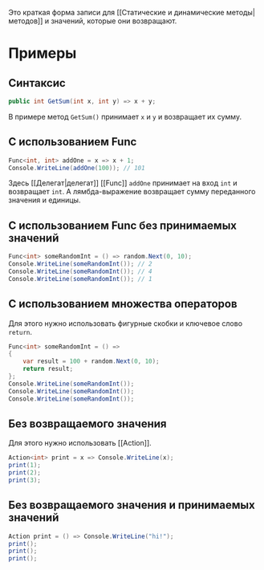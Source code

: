 
Это краткая форма записи для [[Статические и динамические методы|методов]] и значений, которые они возвращают.

# Примеры

## Синтаксис

```cs
public int GetSum(int x, int y) => x + y;
```
В примере метод `GetSum()` принимает `x` и `y` и возвращает их сумму.

## С использованием Func

```cs
Func<int, int> addOne = x => x + 1;
Console.WriteLine(addOne(100)); // 101
```
Здесь [[Делегат|делегат]] [[Func]] `addOne` принимает на вход `int` и возвращает `int`. А лямбда-выражение возвращает сумму переданного значения и единицы. 

## С использованием Func без принимаемых значений

```cs
Func<int> someRandomInt = () => random.Next(0, 10);
Console.WriteLine(someRandomInt()); // 2
Console.WriteLine(someRandomInt()); // 4
Console.WriteLine(someRandomInt()); // 1
```

## С использованием множества операторов

Для этого нужно использовать фигурные скобки и ключевое слово `return`.
```cs
Func<int> someRandomInt = () =>
{
    var result = 100 + random.Next(0, 10);
    return result;
};
Console.WriteLine(someRandomInt());
Console.WriteLine(someRandomInt());
Console.WriteLine(someRandomInt());
```

## Без возвращаемого значения

Для этого нужно использовать [[Action]].
```cs
Action<int> print = x => Console.WriteLine(x);
print(1);
print(2);
print(3);
```

## Без возвращаемого значения и принимаемых значений

```cs
Action print = () => Console.WriteLine("hi!");
print();
print();
print();
```